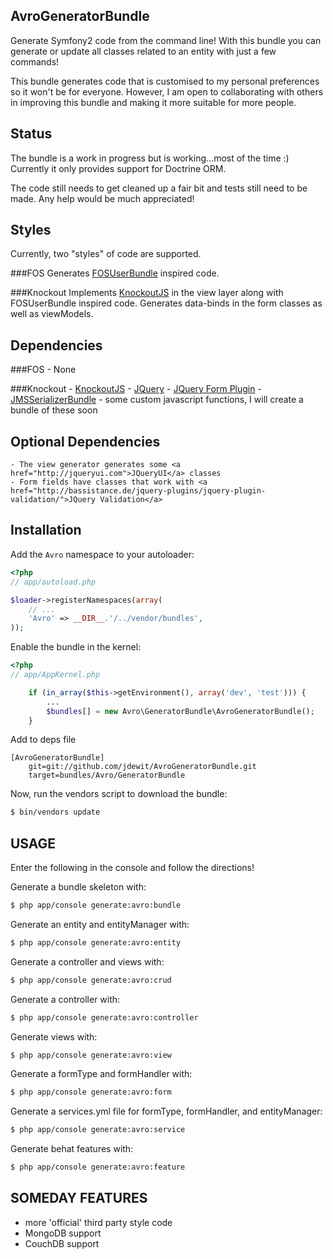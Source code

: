 AvroGeneratorBundle
-------------------
Generate Symfony2 code from the command line!
With this bundle you can generate or update 
all classes related to an entity with just a few commands!

This bundle generates code that is customised to my personal 
preferences so it won't be for everyone. However, I am open 
to collaborating with others in improving this bundle and 
making it more suitable for more people. 

Status
------
The bundle is a work in progress but is working...most of the time :) 
Currently it only provides support for Doctrine ORM.

The code still needs to get cleaned up a 
fair bit and tests still need to be made. Any help would be much appreciated!

Styles
------
Currently, two "styles" of code are supported. 

###FOS 
Generates <a href="https://github.com/FriendsOfSymfony/FOSUserBundle">FOSUserBundle</a> inspired code.

###Knockout
Implements <a href="http://knockoutjs.com">KnockoutJS</a> in the view layer along 
with FOSUserBundle inspired code.
Generates data-binds in the form classes as well as viewModels.

Dependencies
------------
###FOS
    - None

###Knockout
    - <a href="http://knockoutjs.com">KnockoutJS</a>
    - <a href="http://jquery.com">JQuery</a>
    - <a href="http://jquery.malsup.com/form/">JQuery Form Plugin</a>
    - <a href="https://github.com/schmittjoh/JMSSerializerBundle">JMSSerializerBundle</a>
    - some custom javascript functions, I will create a bundle of these soon

Optional Dependencies
---------------------
    - The view generator generates some <a href="http://jqueryui.com">JQueryUI</a> classes
    - Form fields have classes that work with <a href="http://bassistance.de/jquery-plugins/jquery-plugin-validation/">JQuery Validation</a>

Installation
------------
Add the `Avro` namespace to your autoloader:

``` php
<?php
// app/autoload.php

$loader->registerNamespaces(array(
    // ...
    'Avro' => __DIR__.'/../vendor/bundles',
));
```

Enable the bundle in the kernel:

``` php
<?php
// app/AppKernel.php

    if (in_array($this->getEnvironment(), array('dev', 'test'))) {
        ...
        $bundles[] = new Avro\GeneratorBundle\AvroGeneratorBundle();
    }
```

Add to deps file
    
```
[AvroGeneratorBundle]
    git=git://github.com/jdewit/AvroGeneratorBundle.git
    target=bundles/Avro/GeneratorBundle
```

Now, run the vendors script to download the bundle:

``` bash
$ bin/vendors update
```

USAGE
-----
Enter the following in the console and follow the directions!

Generate a bundle skeleton with:

``` bash
$ php app/console generate:avro:bundle
```

Generate an entity and entityManager with:

``` bash
$ php app/console generate:avro:entity
```

Generate a controller and views with:

``` bash
$ php app/console generate:avro:crud
```

Generate a controller with:

``` bash
$ php app/console generate:avro:controller
```

Generate views with:

``` bash
$ php app/console generate:avro:view
```

Generate a formType and formHandler with:

``` bash
$ php app/console generate:avro:form
```

Generate a services.yml file for formType, formHandler, and entityManager:

``` bash
$ php app/console generate:avro:service
```

Generate behat features with:

``` bash
$ php app/console generate:avro:feature
```

SOMEDAY FEATURES
----------------
- more 'official' third party style code
- MongoDB support
- CouchDB support
